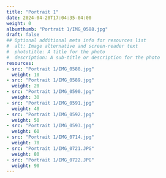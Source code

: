 ```yaml
---
title: "Portrait 1"
date: 2024-04-20T17:04:35-04:00
weight: 0
albumthumb: "Portrait 1/IMG_0588.jpg"
draft: false
## Optional additional meta info for resources list
#  alt: Image alternative and screen-reader text
#  phototitle: A title for the photo
#  description: A sub-title or description for the photo
resources:
- src: "Portrait 1/IMG_0588.jpg"
  weight: 10
- src: "Portrait 1/IMG_0589.jpg"
  weight: 20
- src: "Portrait 1/IMG_0590.jpg"
  weight: 30
- src: "Portrait 1/IMG_0591.jpg"
  weight: 40
- src: "Portrait 1/IMG_0592.jpg"
  weight: 50
- src: "Portrait 1/IMG_0593.jpg"
  weight: 60
- src: "Portrait 1/IMG_0714.jpg"
  weight: 70
- src: "Portrait 1/IMG_0721.JPG"
  weight: 80
- src: "Portrait 1/IMG_0722.JPG"
  weight: 90
---
```

